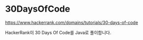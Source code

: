# 30DaysOfCode

https://www.hackerrank.com/domains/tutorials/30-days-of-code

HackerRank이 30 Days Of Code를 Java로 풀이합니다.
